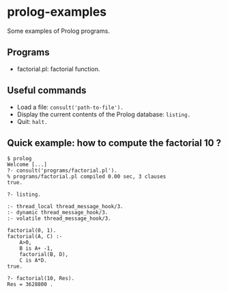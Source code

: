 # prolog-examples

Some examples of Prolog programs.

## Programs
- factorial.pl: factorial function.

## Useful commands
- Load a file: `consult('path-to-file').`
- Display the current contents of the Prolog database: `listing.`
- Quit:  `halt.`

## Quick example: how to compute the factorial 10 ?

```
$ prolog 
Welcome [...]
?- consult('programs/factorial.pl').
% programs/factorial.pl compiled 0.00 sec, 3 clauses
true.

?- listing.

:- thread_local thread_message_hook/3.
:- dynamic thread_message_hook/3.
:- volatile thread_message_hook/3.

factorial(0, 1).
factorial(A, C) :-
	A>0,
	B is A+ -1,
	factorial(B, D),
	C is A*D.
true.

?- factorial(10, Res).
Res = 3628800 .
```